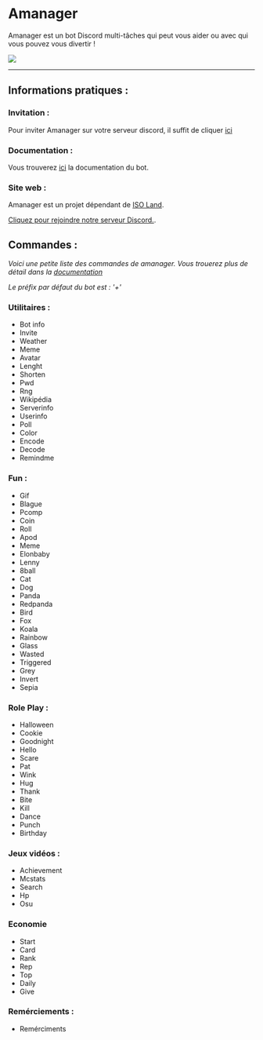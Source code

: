 # Amanager

Amanager est un bot Discord multi-tâches qui peut vous aider ou avec qui vous pouvez vous divertir !

[//]: <> (Le .webp marche pas rip \(cette ligne est un commentaire\))

<img src="http://img.iso-land.org/amanager/logo.png"/>

___

## Informations pratiques :

### Invitation :

Pour inviter Amanager sur votre serveur discord, il suffit de cliquer [ici](https://iso-land.org/amanager)

### Documentation :

Vous trouverez [ici](https://amanagerx.iso-land.org/) la documentation du bot.

### Site web :

Amanager est un projet dépendant de [ISO Land](https://iso-land.org). 

[Cliquez pour rejoindre notre serveur Discord.](https://iso-land.org/discord).

## Commandes : 

*Voici une petite liste des commandes de amanager. Vous trouerez plus de détail dans la [documentation](https://amanagerx.iso-land.org)*

*Le préfix par défaut du bot est : '+'*

### Utilitaires :

* Bot info
* Invite
* Weather
* Meme
* Avatar
* Lenght
* Shorten
* Pwd
* Rng
* Wikipédia
* Serverinfo
* Userinfo
* Poll
* Color
* Encode
* Decode
* Remindme 

### Fun :

* Gif
* Blague
* Pcomp
* Coin
* Roll
* Apod
* Meme
* Elonbaby
* Lenny
* 8ball
* Cat
* Dog
* Panda
* Redpanda
* Bird
* Fox
* Koala
* Rainbow
* Glass
* Wasted
* Triggered
* Grey
* Invert
* Sepia

### Role Play :

* Halloween
* Cookie
* Goodnight
* Hello
* Scare
* Pat
* Wink
* Hug
* Thank
* Bite
* Kill
* Dance
* Punch
* Birthday

### Jeux vidéos :

* Achievement
* Mcstats
* Search
* Hp
* Osu

### Economie

* Start
* Card
* Rank
* Rep
* Top
* Daily
* Give

### Remérciements :
* Remérciments
